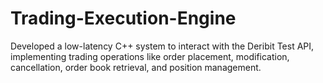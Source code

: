 # Trading-Execution-Engine
Developed a low-latency C++ system to interact with the Deribit Test API, implementing trading operations like order placement, modification, cancellation, order book retrieval, and position management.
